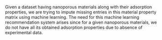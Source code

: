 Given a dataset having nanoporous materials along with their adsorption properties, we are trying to impute missing entries in this material property matrix using machine learning. The need for this machine learning recommendation system arises since for a given nanoporous materials, we do not have all its obtained adsorption properties due to absence of experimental data.
